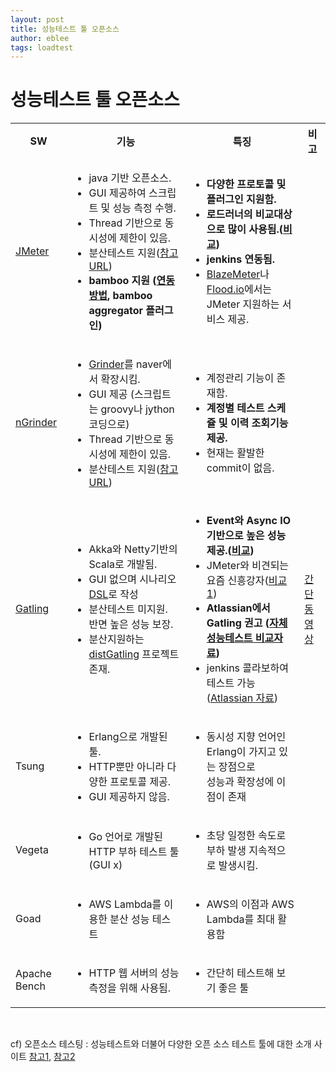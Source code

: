 ```yaml
---
layout: post
title: 성능테스트 툴 오픈소스
author: eblee
tags: loadtest
---
```


# 성능테스트 툴 오픈소스

<table>
<tbody>
<tr><th>SW</th><th style="text-align: center;">기능</th><th  colspan="1">특징</th><th >비고</th></tr>
<tr>
<td ><p><a href="http://jmeter.apache.org/">JMeter</a></p></td>

<td><ul>
<li>java 기반 오픈소스.</li>
<li>GUI 제공하여 스크립트 및 성능 측정 수행.</li>
<li>Thread 기반으로 동시성에 제한이 있음.</li>
<li>분산테스트 지원(<a href="http://odysseymoon.tistory.com/51">참고URL</a>)</li>
<li><strong>bamboo 지원 (<a href="https://www.blazemeter.com/blog/how-run-jmeter-continuous-integration-environment-bamboo">연동방법</a>, bamboo aggregator 플러그인)</strong></li>
</ul></td>

<td colspan="1"><ul>
<li><strong>다양한 프로토콜 및 플러그인 지원함.</strong></li>
<li><strong>로드러너의 비교대상으로 많이 사용됨.(<a href="https://comparisons.financesonline.com/apache-jmeter-vs-hp-loadrunner">비교</a>)</strong></li>
<li><strong>jenkins 연동됨.</strong></li>
<li><a href="https://www.blazemeter.com/">BlazeMeter</a>나 <a href="https://flood.io/">Flood.io</a>에서는 <br />JMeter 지원하는 서비스 제공.&nbsp;</li>
</ul></td>
<td >&nbsp;</td>
</tr>


<tr>
<td ><a href="https://naver.github.io/ngrinder/">nGrinder</a></td>

<td ><ul>
<li><a href="http://grinder.sourceforge.net/">Grinder</a>를 naver에서 확장시킴.</li>
<li>GUI 제공 (스크립트는 groovy나 jython코딩으로)</li>
<li>Thread 기반으로 동시성에 제한이 있음.&nbsp;</li>
<li>분산테스트 지원(<a href="https://github.com/naver/ngrinder/wiki/Architecture">참고URL</a>)</li>
</ul></td>

<td colspan="1"><ul>
<li>계정관리 기능이 존재함.</li>
<li><strong>계정별 테스트 스케쥴 및 이력 조회기능 제공.</strong></li>
<li>현재는 활발한 commit이 없음.</li>
</ul></td>
<td >&nbsp;</td>
</tr>


<tr>
<td ><a href="http://gatling.io/">Gatling</a></td>
<td ><ul>
<li>Akka와 Netty기반의 Scala로 개발됨.</li>
<li>GUI 없으며&nbsp;시나리오 <a href="https://en.wikipedia.org/wiki/Domain-specific_language">DSL</a>로 작성</li>
<li>분산테스트 미지원. 반면 높은 성능 보장.</li>
<li>분산지원하는 <a href="https://github.com/Abiy/distGatling">distGatling</a> 프로젝트 존재.&nbsp;</li>
</ul></td>

<td colspan="1"><ul>
<li><strong>Event와 Async IO기반으로 높은 성능 제공.(<a href="https://blog.flood.io/stress-testing-jmeter-and-gatling/">비교</a>)</strong></li>
<li>JMeter와 비견되는 요즘 신흥강자(<a href="https://octoperf.com/blog/2015/06/08/jmeter-vs-gatling/">비교1</a>)</li>
<li><strong>Atlassian에서 Gatling 권고 (<a href="https://confluence.atlassian.com/enterprise/jira-performance-testing-available-tools-729743538.html">자체성능테스트 비교자료</a>)</strong></li>
<li>jenkins 콜라보하여 테스트 가능 (<a href="https://summit.atlassian.com/archives/2014/massive-teams/jira-performance-testing-in-pictures?_ga=1.230245596.1327854792.1491190096">Atlassian 자료</a>)</li>
</ul></td>
<td><a href="https://www.youtube.com/watch?v=fqP6PTUdtkY">간단동영상</a></td>
</tr>


<tr>
<td colspan="1">Tsung</td>
<td colspan="1"><ul>
<li>Erlang으로 개발된 툴.</li>
<li>HTTP뿐만 아니라 다양한 프로토콜 제공.</li>
<li>GUI 제공하지 않음.</li>
</ul></td>

<td colspan="1"><ul>
<li>동시성 지향 언어인 Erlang이 가지고 있는 장점으로<br />성능과 확장성에 이점이 존재&nbsp;</li>
</ul></td>
<td colspan="1">&nbsp;</td>
</tr>


<tr>
<td colspan="1">Vegeta</td>
<td colspan="1"><ul>
<li>Go 언어로 개발된 HTTP 부하 테스트 툴(GUI x)</li>
</ul></td>

<td colspan="1"><ul>
<li>초당 일정한 속도로 부하 발생 지속적으로 발생시킴.&nbsp;</li>
</ul></td>
<td colspan="1">&nbsp;</td>
</tr>


<tr>
<td colspan="1">Goad</td>
<td colspan="1"><ul>
<li>AWS Lambda를 이용한 분산 성능 테스트</li>
</ul>
</td>

<td  colspan="1"><ul>
<li>AWS의 이점과 AWS Lambda를 최대 활용함</li>
</ul>
</td>
<td colspan="1">&nbsp;</td>
</tr>


<tr>
<td colspan="1">Apache Bench</td>
<td colspan="1"><ul>
<li>HTTP 웹 서버의 성능 측정을 위해 사용됨.</li>
</ul></td>
<td colspan="1"><ul>
<li>간단히 테스트해 보기 좋은 툴</li>
</ul></td>
<td colspan="1">&nbsp;</td>
</tr>
</tbody>
</table>
<p>&nbsp;</p>

cf) 오픈소스 테스팅 : 성능테스트와 더불어 다양한 오픈 소스 테스트 툴에 대한 소개 사이트 [참고1](http://www.opensourcetesting.org/category/performance), [참고2](http://www.opensourcetesting.org)